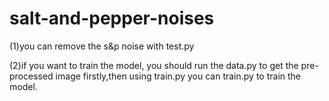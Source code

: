 # salt-and-pepper-noises
(1)you can remove the s&p noise with test.py

(2)if you want to train the model, you should run the data.py to get the pre-processed image firstly,then using train.py you can train.py to train the model. 
